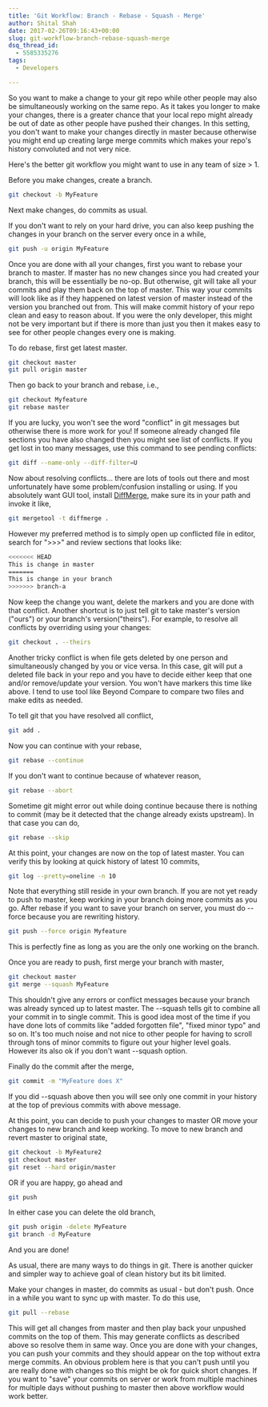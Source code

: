 ```yaml
---
title: 'Git Workflow: Branch - Rebase - Squash - Merge'
author: Shital Shah
date: 2017-02-26T09:16:43+00:00
slug: git-workflow-branch-rebase-squash-merge
dsq_thread_id:
  - 5585335276
tags:
  - Developers

---
```

So you want to make a change to your git repo while other people may also be simultaneously working on the same repo. As it takes you longer to make your changes, there is a greater chance that your local repo might already be out of date as other people have pushed their changes. In this setting, you don't want to make your changes directly in master because otherwise you might end up creating large merge commits which makes your repo's history convoluted and not very nice.

Here's the better git workflow you might want to use in any team of size > 1.

Before you make changes, create a branch.

```bash
git checkout -b MyFeature
```

Next make changes, do commits as usual.

If you don't want to rely on your hard drive, you can also keep pushing the changes in your branch on the server every once in a while,

```bash
git push -u origin MyFeature
```

Once you are done with all your changes, first you want to rebase your branch to master. If master has no new changes since you had created your branch, this will be essentially be no-op. But otherwise, git will take all your commits and play them back on the top of master. This way your commits will look like as if they happened on latest version of master instead of the version you branched out from. This will make commit history of your repo clean and easy to reason about. If you were the only developer, this might not be very important but if there is more than just you then it makes easy to see for other people changes every one is making.

To do rebase, first get latest master.

```bash
git checkout master
git pull origin master
```

Then go back to your branch and rebase, i.e.,

```bash
git checkout Myfeature
git rebase master
```

If you are lucky, you won't see the word "conflict" in git messages but otherwise there is more work for you! If someone already changed file sections you have also changed then you might see list of conflicts. If you get lost in too many messages, use this command to see pending conflicts:

```bash
git diff --name-only --diff-filter=U
```

Now about resolving conflicts... there are lots of tools out there and most unfortunately have some problem/confusion installing or using. If you absolutely want GUI tool, install [DiffMerge][1], make sure its in your path and invoke it like,

```bash
git mergetool -t diffmerge .
```

However my preferred method is to simply open up conflicted file in editor, search for ">>>" and review sections that looks like:

```bash
<<<<<<< HEAD
This is change in master
=======
This is change in your branch
>>>>>>> branch-a
```

Now keep the change you want, delete the markers and you are done with that conflict. Another shortcut is to just tell git to take master's version ("ours") or your branch's version("theirs"). For example, to resolve all conflicts by overriding using your changes:

```bash
git checkout . --theirs
```

Another tricky conflict is when file gets deleted by one person and simultaneously changed by you or vice versa. In this case, git will put a deleted file back in your repo and you have to decide either keep that one and/or remove/update your version. You won't have markers this time like above. I tend to use tool like Beyond Compare to compare two files and make edits as needed.

To tell git that you have resolved all conflict,

```bash
git add .
```

Now you can continue with your rebase,

```bash
git rebase --continue
```

If you don't want to continue because of whatever reason,

```bash
git rebase --abort
```

Sometime git might error out while doing continue because there is nothing to commit (may be it detected that the change already exists upstream). In that case you can do,

```bash
git rebase --skip
```

At this point, your changes are now on the top of latest master. You can verify this by looking at quick history of latest 10 commits,

```bash
git log --pretty=oneline -n 10
```

Note that everything still reside in your own branch. If you are not yet ready to push to master, keep working in your branch doing more commits as you go. After rebase if you want to save your branch on server, you must do --force because you are rewriting history.

```bash
git push --force origin Myfeature
```

This is perfectly fine as long as you are the only one working on the branch.

Once you are ready to push, first merge your branch with master,

```bash
git checkout master
git merge --squash MyFeature
```

This shouldn't give any errors or conflict messages because your branch was already synced up to latest master. The --squash tells git to combine all your commit in to single commit. This is good idea most of the time if you have done lots of commits like "added forgotten file", "fixed minor typo" and so on. It's too much noise and not nice to other people for having to scroll through tons of minor commits to figure out your higher level goals. However its also ok if you don't want --squash option.

Finally do the commit after the merge,

```bash
git commit -m "MyFeature does X"
```

If you did --squash above then you will see only one commit in your history at the top of previous commits with above message.

At this point, you can decide to push your changes to master OR move your changes to new branch and keep working. To move to new branch and revert master to original state,

```bash
git checkout -b MyFeature2
git checkout master
git reset --hard origin/master
```

OR if you are happy, go ahead and

```bash
git push
```

In either case you can delete the old branch,

```bash
git push origin -delete MyFeature
git branch -d MyFeature
```

And you are done!

As usual, there are many ways to do things in git. There is another quicker and simpler way to achieve goal of clean history but its bit limited.

Make your changes in master, do commits as usual - but don't push. Once in a while you want to sync up with master. To do this use,

```bash
git pull --rebase
```

This will get all changes from master and then play back your unpushed commits on the top of them. This may generate conflicts as described above so resolve them in same way. Once you are done with your changes, you can push your commits and they should appear on the top without extra merge commits. An obvious problem here is that you can't push until you are really done with changes so this might be ok for quick short changes. If you want to "save" your commits on server or work from multiple machines for multiple days without pushing to master then above workflow would work better.

 [1]: https://sourcegear.com/diffmerge/